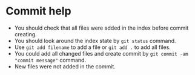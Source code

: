 # Commit help

* You should check that all files were added in the index before commit creating.
* You should look around the index state by `git status` command.
* Use `git add filename` to add a file or `git add .` to add all files.
* You could add all changed files and create commit by `git commit -am "commit message"` command.
* New files were not added in the commit.
